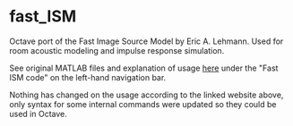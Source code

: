 # fast_ISM
Octave port of the Fast Image Source Model by Eric A. Lehmann. Used for room acoustic modeling and impulse response simulation. 

See original MATLAB files and explanation of usage [here](http://www.eric-lehmann.com/) under the "Fast ISM code" on the left-hand navigation bar. 

Nothing has changed on the usage according to the linked website above, only syntax for some internal commands were updated so they could be used in Octave. 


